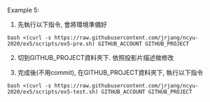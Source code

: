 Example 5:

1. 先執行以下指令, 會將環境準備好

```
bash <(curl -s https://raw.githubusercontent.com/jrjang/ncyu-2020/ex5/scripts/ex5-pre.sh) GITHUB_ACCOUNT GITHUB_PROJECT
```

2. 切到GITHUB_PROJECT資料夾下. 依照投影片描述做修改

3. 完成後(不用commit), 在GITHUB_PROJECT資料夾下, 執行以下指令

```
bash <(curl -s https://raw.githubusercontent.com/jrjang/ncyu-2020/ex5/scripts/ex5-test.sh) GITHUB_ACCOUNT GITHUB_PROJECT
```
